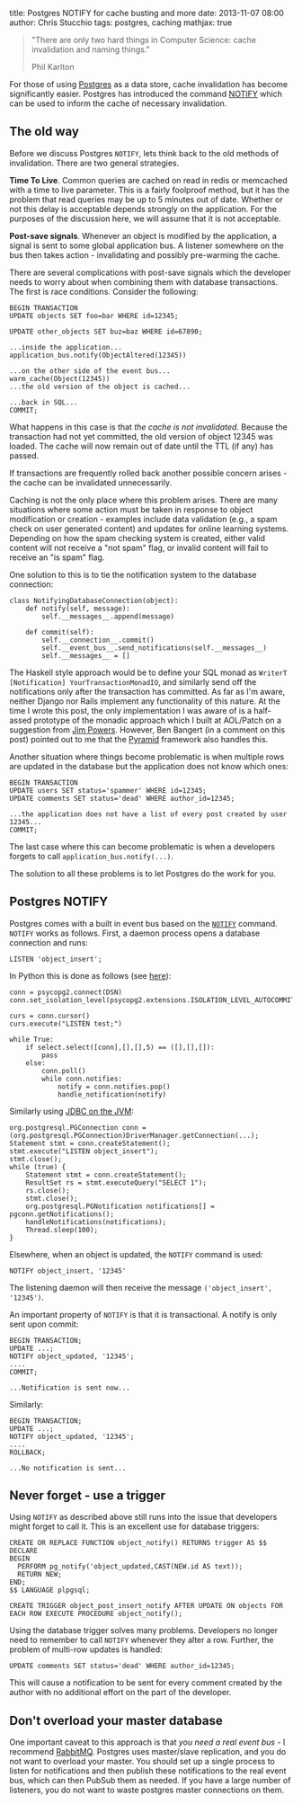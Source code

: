 title: Postgres NOTIFY for cache busting and more
date: 2013-11-07 08:00
author: Chris Stucchio
tags: postgres, caching
mathjax: true





> "There are only two hard things in Computer Science: cache invalidation and naming things."
>
> Phil Karlton

For those of using [Postgres](http://www.postgresql.org/) as a data store, cache invalidation has become significantly easier. Postgres has introduced the command [NOTIFY](http://www.postgresql.org/docs/9.3/static/sql-notify.html) which can be used to inform the cache of necessary invalidation.




## The old way

Before we discuss Postgres `NOTIFY`, lets think back to the old methods of invalidation. There are two general strategies.

**Time To Live**. Common queries are cached on read in redis or memcached with a time to live parameter. This is a fairly foolproof method, but it has the problem that read queries may be up to 5 minutes out of date. Whether or not this delay is acceptable depends strongly on the application. For the purposes of the discussion here, we will assume that it is not acceptable.

**Post-save signals**. Whenever an object is modified by the application, a signal is sent to some global application bus. A listener somewhere on the bus then takes action - invalidating and possibly pre-warming the cache.

There are several complications with post-save signals which the developer needs to worry about when combining them with database transactions. The first is race conditions. Consider the following:

    BEGIN TRANSACTION
    UPDATE objects SET foo=bar WHERE id=12345;

    UPDATE other_objects SET buz=baz WHERE id=67890;

    ...inside the application...
    application_bus.notify(ObjectAltered(12345))

    ...on the other side of the event bus...
    warm_cache(Object(12345))
    ...the old version of the object is cached...

    ...back in SQL...
    COMMIT;

What happens in this case is that *the cache is not invalidated*. Because the transaction had not yet committed, the old version of object 12345 was loaded. The cache will now remain out of date until the TTL (if any) has passed.

If transactions are frequently rolled back another possible concern arises - the cache can be invalidated unnecessarily.

Caching is not the only place where this problem arises. There are many situations where some action must be taken in response to object modification or creation - examples include data validation (e.g., a spam check on user generated content) and updates for online learning systems. Depending on how the spam checking system is created, either valid content will not receive a "not spam" flag, or invalid content will fail to receive an "is spam" flag.

One solution to this is to tie the notification system to the database connection:

    class NotifyingDatabaseConnection(object):
        def notify(self, message):
            self.__messages__.append(message)

        def commit(self):
            self.__connection__.commit()
            self.__event_bus__.send_notifications(self.__messages__)
            self.__messages__ = []

The Haskell style approach would be to define your SQL monad as `WriterT [Notification] YourTransactionMonadIO`, and similarly send off the notifications only after the transaction has committed. As far as I'm aware, neither Django nor Rails implement any functionality of this nature. At the time I wrote this post, the only implementation I was aware of is a half-assed prototype of the monadic approach which I built at AOL/Patch on a suggestion from [Jim Powers](https://twitter.com/corruptmemory). However, Ben Bangert (in a comment on this post) pointed out to me that the [Pyramid](http://docs.pylonsproject.org/projects/pyramid_tm/en/latest/#transaction-usage) framework also handles this.

Another situation where things become problematic is when multiple rows are updated in the database but the application does not know which ones:

    BEGIN TRANSACTION
    UPDATE users SET status='spammer' WHERE id=12345;
    UPDATE comments SET status='dead' WHERE author_id=12345;

    ...the application does not have a list of every post created by user 12345...
    COMMIT;

The last case where this can become problematic is when a developers forgets to call `application_bus.notify(...)`.

The solution to all these problems is to let Postgres do the work for you.

## Postgres NOTIFY

Postgres comes with a built in event bus based on the [`NOTIFY`](http://www.postgresql.org/docs/9.3/static/sql-notify.html) command. `NOTIFY` works as follows. First, a daemon process opens a database connection and runs:

    LISTEN 'object_insert';

In Python this is done as follows (see [here](http://initd.org/psycopg/docs/advanced.html)):

    conn = psycopg2.connect(DSN)
    conn.set_isolation_level(psycopg2.extensions.ISOLATION_LEVEL_AUTOCOMMIT)

    curs = conn.cursor()
    curs.execute("LISTEN test;")

    while True:
        if select.select([conn],[],[],5) == ([],[],[]):
            pass
        else:
            conn.poll()
            while conn.notifies:
                notify = conn.notifies.pop()
                handle_notification(notify)

Similarly using [JDBC on the JVM](http://jdbc.postgresql.org/documentation/91/listennotify.html):

    org.postgresql.PGConnection conn = (org.postgresql.PGConnection)DriverManager.getConnection(...);
    Statement stmt = conn.createStatement();
    stmt.execute("LISTEN object_insert");
    stmt.close();
    while (true) {
        Statement stmt = conn.createStatement();
        ResultSet rs = stmt.executeQuery("SELECT 1");
        rs.close();
        stmt.close();
        org.postgresql.PGNotification notifications[] = pgconn.getNotifications();
        handleNotifications(notifications);
        Thread.sleep(100);
    }

Elsewhere, when an object is updated, the `NOTIFY` command is used:

    NOTIFY object_insert, '12345'

The listening daemon will then receive the message `('object_insert', '12345')`.

An important property of `NOTIFY` is that it is transactional. A notify is only sent upon commit:

    BEGIN TRANSACTION;
    UPDATE ...;
    NOTIFY object_updated, '12345';
    ....
    COMMIT;

    ...Notification is sent now...

Similarly:

    BEGIN TRANSACTION;
    UPDATE ...;
    NOTIFY object_updated, '12345';
    ....
    ROLLBACK;

    ...No notification is sent...

## Never forget - use a trigger

Using `NOTIFY` as described above still runs into the issue that developers might forget to call it. This is an excellent use for database triggers:

    CREATE OR REPLACE FUNCTION object_notify() RETURNS trigger AS $$
    DECLARE
    BEGIN
      PERFORM pg_notify('object_updated,CAST(NEW.id AS text));
      RETURN NEW;
    END;
    $$ LANGUAGE plpgsql;

    CREATE TRIGGER object_post_insert_notify AFTER UPDATE ON objects FOR EACH ROW EXECUTE PROCEDURE object_notify();

Using the database trigger solves many problems. Developers no longer need to remember to call `NOTIFY` whenever they alter a row. Further, the problem of multi-row updates is handled:

    UPDATE comments SET status='dead' WHERE author_id=12345;

This will cause a notification to be sent for every comment created by the author with no additional effort on the part of the developer.

## Don't overload your master database

One important caveat to this approach is that *you need a real event bus* - I recommend [RabbitMQ](http://www.rabbitmq.com/). Postgres uses master/slave replication, and you do not want to overload your master. You should set up a single process to listen for notifications and then publish these notifications to the real event bus, which can then PubSub them as needed. If you have a large number of listeners, you do not want to waste postgres master connections on them.
